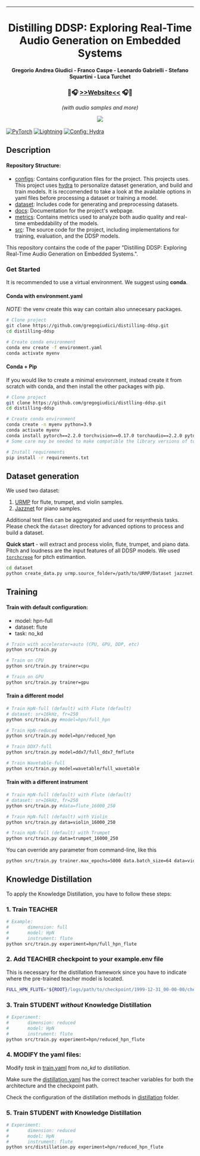 ______________________________________________________________________

<div align="center">

# Distilling DDSP: Exploring Real-Time Audio Generation on Embedded Systems
#### Gregorio Andrea Giudici - Franco Caspe - Leonardo Gabrielli - Stefano Squartini - Luca Turchet
<!--<span style="font-size: 20px;"><b>[>>website<<](https://gregogiudici.github.io/distilling-ddsp)</b></span><br>-->
<!--<i>(with audio samples and more)</i>-->
### 🎵🎧 **[>>Website<<](https://gregogiudici.github.io/distilling-ddsp)** 🎧🎵  
<i>(with audio samples and more)</i>


<center>
<img src="docs\misc\images\distillation_scheme.png"">
</center>
<br>

</div>
<a href="https://pytorch.org/get-started/locally/"><img alt="PyTorch" src="https://img.shields.io/badge/PyTorch-ee4c2c?logo=pytorch&logoColor=white"></a>
<a href="https://pytorchlightning.ai/"><img alt="Lightning" src="https://img.shields.io/badge/-Lightning-792ee5?logo=pytorchlightning&logoColor=white"></a>
<a href="https://hydra.cc/"><img alt="Config: Hydra" src="https://img.shields.io/badge/Config-Hydra-89b8cd"></a>
<!-- <a href="https://magenta.tensorflow.org/ddsp"><img alt="DDSP" src="https://img.shields.io/badge/DDSP-Magenta-792ee5"></a> -->

## Description
#### Repository Structure:

 * [configs](configs/): Contains configuration files for the project. This projects uses. This project uses [hydra](https://hydra.cc/) to personalize dataset generation, and build and train models. It is reccomended to take a look at the available options in yaml files before processing a dataset or training a model.
 * [dataset](dataset/): Includes code for generating and preprocessing datasets.
 * [docs](docs/): Documentation for the project's webpage.
 * [metrics](metrics/): Contains metrics used to analyze both audio quality and real-time embeddability of the models.
 * [src](src/): The source code for the project, including implementations for training, evaluation, and the DDSP models.

This repository contains the code of the paper "Distilling DDSP: Exploring Real-Time Audio Generation on Embedded Systems.". 


### Get Started
It is recommended to use a virtual environment. We suggest using **conda**.

#### Conda with environment.yaml
*NOTE:* the venv create this way can contain also unnecesary packages.
```bash
# Clone project
git clone https://github.com/gregogiudici/distilling-ddsp.git
cd distilling-ddsp

# Create conda environment
conda env create -f environment.yaml
conda activate myenv
```

#### Conda + Pip
If you would like to create a minimal environment, instead create it from scratch with conda, and then install the other packages with pip.

```bash
# Clone project
git clone https://github.com/gregogiudici/distlling-ddsp.git
cd distilling-ddsp

# Create conda environment
conda create -n myenv python=3.9
conda activate myenv
conda install pytorch==2.2.0 torchvision==0.17.0 torchaudio==2.2.0 pytorch-cuda=12.1 -c pytorch -c nvidia
# Some care may be needed to make compatible the library versions of torch, torchaudio, etc

# Install requirements
pip install -r requirements.txt
```

## Dataset generation

We used two dataset:
1. [URMP](https://labsites.rochester.edu/air/projects/URMP.html) for flute, trumpet, and violin samples.
2. [Jazznet](https://tosiron.com/jazznet/) for piano samples.

Additional test files can be aggregated and used for resynthesis tasks.
Please check the `dataset` directory for advanced options to process and build a dataset.

**Quick start** - will extract and process violin, flute, trumpet, and piano data. Pitch and loudness are the input features of all DDSP models. We used [`torchcrepe`](https://github.com/maxrmorrison/torchcrepe) for pitch estimantion.

```bash
cd dataset
python create_data.py urmp.source_folder=/path/to/URMP/Dataset jazznet.source_folder=/path/to/Jazznet
```

## Training
#### Train with default configuration:
- model: hpn-full
- dataset: flute
- task: no_kd 
```bash
# Train with accelerator=auto (CPU, GPU, DDP, etc)
python src/train.py

# Train on CPU
python src/train.py trainer=cpu

# Train on GPU
python src/train.py trainer=gpu
```

#### Train a different model
```bash
# Train HpN-full (default) with Flute (default)
# dataset: sr=16kHz, fr=250
python src/train.py #model=hpn/full_hpn

# Train HpN-reduced
python src/train.py model=hpn/reduced_hpn

# Train DDX7-full
python src/train.py model=ddx7/full_ddx7_fmflute

# Train Wavetable-full
python src/train.py model=wavetable/full_wavetable

```
#### Train with a different instrument

```bash
# Train HpN-full (default) with Flute (default)
# dataset: sr=16kHz, fr=250
python src/train.py #data=flute_16000_250

# Train HpN-full (default) with Violin
python src/train.py data=violin_16000_250 

# Train HpN-full (default) with Trumpet
python src/train.py data=trumpet_16000_250
```

You can override any parameter from command-line, like this

```bash
python src/train.py trainer.max_epochs=5000 data.batch_size=64 data=violin_16000_250 
```



## Knowledge Distillation
To apply the Knowledge Distillation, you have to follow these steps:

### 1. Train TEACHER 

```bash
# Example:
#       dimension: full
#       model: HpN
#       instrument: flute
python src/train.py experiment=hpn/full_hpn_flute
```
### 2. Add TEACHER checkpoint to your example.env file
This is necessary for the distillation framework since you have to indicate where the pre-trained teacher model is located.
```bash
FULL_HPN_FLUTE="${ROOT}/logs/path/to/checkpoint/1999-12-31_00-00-00/checkpoints/epoch_000.ckpt"

```

### 3. Train STUDENT *without* Knowledge Distillation
```bash
# Experiment: 
#       dimension: reduced
#       model: HpN
#       instrument: flute
python src/train.py experiment=hpn/reduced_hpn_flute

```
### 4. MODIFY the yaml files:
Modify *task* in [train.yaml](/configs/train.yaml) from *no_kd* to *distillation*. 

Make sure the [distillation.yaml](/configs/task/distillation.yaml) has the correct teacher variables for both the architecture and the checkpoint path.

Check the configuration of the distillation methods in [distillation](configs/distillation/) folder.

### 5. Train STUDENT *with* Knowledge Distillation
```bash
# Experiment: 
#       dimension: reduced
#       model: HpN
#       instrument: flute
python src/distillation.py experiment=hpn/reduced_hpn_flute
```